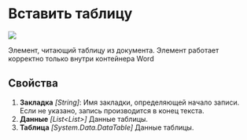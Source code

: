 # Вставить таблицу

![](<../../../.gitbook/assets/image (168).png>)

Элемент, читающий таблицу из документа. Элемент работает корректно только внутри контейнера Word

## Свойства

1. **Закладка** *[String]*: Имя закладки, определяющей начало записи. Если не указано, запись производится в конец текста.
2. **Данные** *[List<List<string>>]* Данные таблицы.
3. **Таблица** *[System.Data.DataTable]* Данные таблицы.
